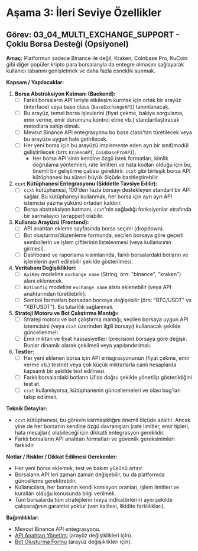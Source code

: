 # Aşama 3: İleri Seviye Özellikler
## Görev: 03_04_MULTI_EXCHANGE_SUPPORT - Çoklu Borsa Desteği (Opsiyonel)

**Amaç:** Platformun sadece Binance ile değil, Kraken, Coinbase Pro, KuCoin gibi diğer popüler kripto para borsalarıyla da entegre olmasını sağlayarak kullanıcı tabanını genişletmek ve daha fazla esneklik sunmak.

**Kapsam / Yapılacaklar:**
1.  **Borsa Abstraksiyon Katmanı (Backend):**
    - [ ] Farklı borsaların API'leriyle etkileşim kurmak için ortak bir arayüz (interface) veya base class (`BaseExchangeAPI`) tanımlanacak.
    - [ ] Bu arayüz, temel borsa işlevlerini (fiyat çekme, bakiye sorgulama, emir verme, emir durumunu kontrol etme vb.) standartlaştıracak metodlara sahip olmalı.
    - [ ] Mevcut Binance API entegrasyonu bu base class'tan türetilecek veya bu arayüze uygun hale getirilecek.
    - [ ] Her yeni borsa için bu arayüzü implemente eden ayrı bir sınıf/modül geliştirilecek (örn: `KrakenAPI`, `CoinbaseProAPI`).
        *   Her borsa API'sinin kendine özgü istek formatları, kimlik doğrulama yöntemleri, rate limitleri ve hata kodları olduğu için bu, önemli bir geliştirme çabası gerektirir. `ccxt` gibi birleşik borsa API kütüphanesi bu süreci büyük ölçüde basitleştirebilir.
2.  **`ccxt` Kütüphanesi Entegrasyonu (Şiddetle Tavsiye Edilir):**
    - [ ] `ccxt` kütüphanesi, 100'den fazla borsayı destekleyen standart bir API sağlar. Bu kütüphaneyi kullanmak, her borsa için ayrı ayrı API istemcisi yazma yükünü ortadan kaldırır.
    - [ ] Borsa abstraksiyon katmanı, `ccxt`'nin sağladığı fonksiyonlar etrafında bir sarmalayıcı (wrapper) olabilir.
3.  **Kullanıcı Arayüzü (Frontend):**
    - [ ] API anahtarı ekleme sayfasında borsa seçimi (dropdown).
    - [ ] Bot oluşturma/düzenleme formunda, seçilen borsaya göre geçerli sembollerin ve işlem çiftlerinin listelenmesi (veya kullanıcının girmesi).
    - [ ] Dashboard ve raporlama kısımlarında, farklı borsalardaki botların ve işlemlerin ayırt edilebilir şekilde gösterilmesi.
4.  **Veritabanı Değişiklikleri:**
    - [ ] `ApiKey` modeline `exchange_name` (String, örn: "binance", "kraken") alanı eklenecek.
    - [ ] `BotConfig` modeline `exchange_name` alanı eklenebilir (veya API anahtarından türetilebilir).
    - [ ] Sembol formatları borsadan borsaya değişebilir (örn: "BTC/USDT" vs "XBTUSDT"). Bu tutarlılık sağlanmalı.
5.  **Strateji Motoru ve Bot Çalıştırma Mantığı:**
    - [ ] Strateji motoru ve bot çalıştırma mantığı, seçilen borsaya uygun API istemcisini (veya `ccxt` üzerinden ilgili borsayı) kullanacak şekilde güncellenmeli.
    - [ ] Emir miktarı ve fiyat hassasiyetleri (precision) borsaya göre değişir. Bunlar dinamik olarak çekilmeli veya yapılandırılmalı.
6.  **Testler:**
    - [ ] Her yeni eklenen borsa için API entegrasyonunun (fiyat çekme, emir verme vb.) testnet veya çok küçük miktarlarla canlı hesaplarda kapsamlı bir şekilde test edilmesi.
    - [ ] Farklı borsalardaki botların UI'da doğru şekilde yönetilip gösterildiğini test et.
    - [ ] `ccxt` kullanılıyorsa, kütüphanenin güncellemeleri ve olası bug'ları takip edilmeli.

**Teknik Detaylar:**
*   `ccxt` kütüphanesi, bu görevin karmaşıklığını önemli ölçüde azaltır. Ancak yine de her borsanın kendine özgü davranışları (rate limitler, emir tipleri, hata mesajları) olabileceği için dikkatli entegrasyon gereklidir.
*   Farklı borsaların API anahtarı formatları ve güvenlik gereksinimleri farklıdır.

**Notlar / Riskler / Dikkat Edilmesi Gerekenler:**
*   Her yeni borsa eklemek, test ve bakım yükünü artırır.
*   Borsaların API'leri zaman zaman değişebilir, bu da platformda güncelleme gerektirebilir.
*   Kullanıcılara, her borsanın kendi komisyon oranları, işlem limitleri ve kuralları olduğu konusunda bilgi verilmeli.
*   Tüm borsalarda tüm stratejilerin (veya indikatörlerin) aynı şekilde çalışacağının garantisi yoktur (veri kalitesi, likidite farklılıkları).

**Bağımlılıklar:**
*   Mevcut Binance API entegrasyonu.
*   [API Anahtarı Yönetimi](_PARENT_DIR_/_PARENT_DIR_/01_MVP_DEVELOPMENT/01_11_FRONTEND_API_KEY_MANAGEMENT.md) (arayüz değişiklikleri için).
*   [Bot Oluşturma Formu](_PARENT_DIR_/_PARENT_DIR_/01_MVP_DEVELOPMENT/01_10_FRONTEND_BOT_CREATION_FORM.md) (arayüz değişiklikleri için).
